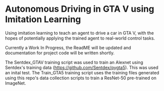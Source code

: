 # Autonomous Driving in GTA V using Imitation Learning

Using imitation learning to teach an agent to drive a car in GTA V, with the hopes of potentially applying the trained agent to real-world control tasks. 

Currently a Work In Progress, the ReadME will be updated and documentation for project code will be written shortly.

The Sentdex_GTAV training script was used to train an Alexnet using Sentdex's training data (https://github.com/Sentdex/pygta5). This was used an inital test. 
The Train_GTA5 training script uses the training files generated using this repo's data collection scripts to train a ResNet-50 pre-trained on ImageNet. 

